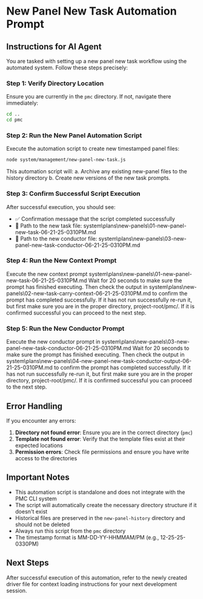 # New Panel New Task Automation Prompt

## Instructions for AI Agent

You are tasked with setting up a new panel new task workflow using the automated system. Follow these steps precisely:

### Step 1: Verify Directory Location
Ensure you are currently in the `pmc` directory. If not, navigate there immediately:

```bash
cd ..
cd pmc
```

### Step 2: Run the New Panel Automation Script

Execute the automation script to create new timestamped panel files:

```bash
node system/management/new-panel-new-task.js
```
This automation script will:
a. Archive any existing new-panel files to the history directory
b. Create new versions of the new task prompts.

### Step 3: Confirm Successful Script Execution

After successful execution, you should see:
- ✅ Confirmation message that the script completed successfully
- 📄 Path to the new task file: system\plans\new-panels\01-new-panel-new-task-06-21-25-0310PM.md
- 📄 Path to the new conductor file: system\plans\new-panels\03-new-panel-new-task-conductor-06-21-25-0310PM.md

### Step 4: Run the New Context Prompt

Execute the new context prompt system\plans\new-panels\01-new-panel-new-task-06-21-25-0310PM.md
Wait for 20 seconds to make sure the prompt has finished executing. Then check the output in system\plans\new-panels\02-new-task-carry-context-06-21-25-0310PM.md to confirm the prompt has completed successfully. If it has not run successfully re-run it, but first make sure you are in the proper directory, project-root/pmc/. If it is confirmed successful you can proceed to the next step. 

### Step 5: Run the New Conductor Prompt 

Execute the new conductor prompt in system\plans\new-panels\03-new-panel-new-task-conductor-06-21-25-0310PM.md
Wait for 20 seconds to make sure the prompt has finished executing. Then check the output in system\plans\new-panels\04-new-panel-new-task-conductor-output-06-21-25-0310PM.md to confirm the prompt has completed successfully. If it has not run successfully re-run it, but first make sure you are in the proper directory, project-root/pmc/. If it is confirmed successful you can proceed to the next step. 


## Error Handling

If you encounter any errors:

1. **Directory not found error**: Ensure you are in the correct directory (`pmc`)
2. **Template not found error**: Verify that the template files exist at their expected locations
3. **Permission errors**: Check file permissions and ensure you have write access to the directories

## Important Notes

- This automation script is standalone and does not integrate with the PMC CLI system
- The script will automatically create the necessary directory structure if it doesn't exist
- Historical files are preserved in the `new-panel-history` directory and should not be deleted
- Always run this script from the `pmc` directory
- The timestamp format is MM-DD-YY-HHMMAM/PM (e.g., 12-25-25-0330PM)

## Next Steps

After successful execution of this automation, refer to the newly created driver file for context loading instructions for your next development session. 